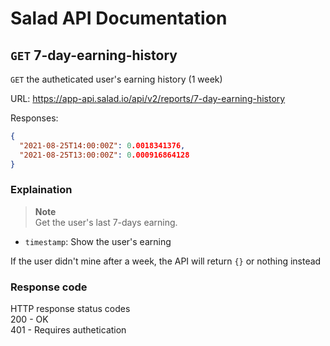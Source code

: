 # Salad API Documentation

## `GET` 7-day-earning-history
`GET` the autheticated user's earning history (1 week)

URL: https://app-api.salad.io/api/v2/reports/7-day-earning-history

Responses:
```json
{
  "2021-08-25T14:00:00Z": 0.0018341376,
  "2021-08-25T13:00:00Z": 0.000916864128
}
```

### Explaination
> **Note** <br>
> Get the user's last 7-days earning.
* `timestamp`: Show the user's earning

If the user didn't mine after a week, the API will return `{}` or nothing instead

### Response code
HTTP response status codes <br>
200	- OK <br>
401 - Requires authetication